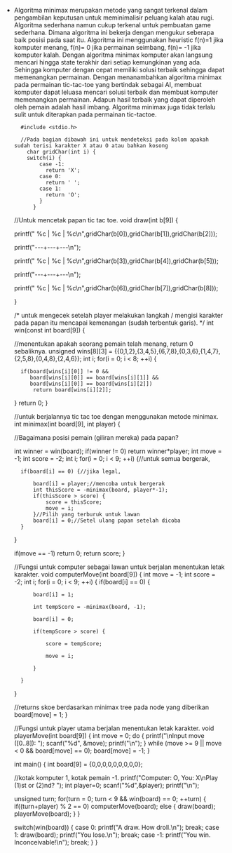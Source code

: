 * Algoritma minimax merupakan metode yang sangat terkenal dalam pengambilan keputusan untuk meminimalisir peluang 
kalah atau rugi. Algoritma sederhana namun cukup terkenal untuk pembuatan game sederhana. Dimana algoritma ini bekerja 
dengan mengukur seberapa baik posisi pada saat itu. Algoritma ini menggunakan heuristic f(n)=1 jika komputer menang, 
f(n)= 0 jika permainan seimbang, f(n)= -1 jika komputer kalah. Dengan algoritma minimax komputer akan langsung mencari 
hingga state terakhir dari setiap kemungkinan yang ada. Sehingga komputer dengan cepat memiliki solusi terbaik sehingga 
dapat memenangkan permainan. Dengan menanambahkan algoritma minimax pada permainan tic-tac-toe yang bertindak sebagai AI, 
membuat komputer dapat leluasa mencari solusi terbaik dan membuat komputer memenangkan permainan. Adapun hasil terbaik yang 
dapat diperoleh oleh pemain adalah hasil imbang. Algoritma minimax juga tidak terlalu sulit untuk diterapkan pada 
permainan tic-tactoe.     
            
            
            
            
        #include <stdio.h>

        //Pada bagian dibawah ini untuk mendeteksi pada kolom apakah sudah terisi karakter X atau O atau bahkan kosong 
          char gridChar(int i) {
          switch(i) {
              case -1:
                return 'X';
              case 0:
                return ' ';
              case 1:
                return 'O';
              }
            }	

	//Untuk mencetak papan tic tac toe.
	void draw(int b[9]) {

    printf(" %c | %c | %c\n",gridChar(b[0]),gridChar(b[1]),gridChar(b[2]));

    printf("---+---+---\n");

    printf(" %c | %c | %c\n",gridChar(b[3]),gridChar(b[4]),gridChar(b[5]));

    printf("---+---+---\n");

    printf(" %c | %c | %c\n",gridChar(b[6]),gridChar(b[7]),gridChar(b[8]));

	}


	/* untuk mengecek setelah player melakukan langkah / mengisi karakter pada 
	papan itu mencapai kemenangan (sudah terbentuk garis). */
	int win(const int board[9]) {
	
    //menentukan apakah seorang pemain telah menang, return 0 sebaliknya.
    unsigned wins[8][3] = {{0,1,2},{3,4,5},{6,7,8},{0,3,6},{1,4,7},{2,5,8},{0,4,8},{2,4,6}};
    int i;
    for(i = 0; i < 8; ++i) {

        if(board[wins[i][0]] != 0 &&
           board[wins[i][0]] == board[wins[i][1]] &&
           board[wins[i][0]] == board[wins[i][2]])
            return board[wins[i][2]];

    }
    return 0;
	}

	//untuk berjalannya tic tac toe dengan menggunakan metode minimax.
	int minimax(int board[9], int player) {

    //Bagaimana posisi pemain (giliran mereka) pada papan?

    int winner = win(board);
    if(winner != 0) return winner*player;
    int move = -1;
    int score = -2;
    int i;
    for(i = 0; i < 9; ++i) {//untuk semua bergerak,

        if(board[i] == 0) {//jika legal,

            board[i] = player;//mencoba untuk bergerak
            int thisScore = -minimax(board, player*-1);
            if(thisScore > score) {
                score = thisScore;
                move = i;
            }//Pilih yang terburuk untuk lawan
            board[i] = 0;//Setel ulang papan setelah dicoba
        }
    }

    if(move == -1) return 0;
    return score;
	}

	//Fungsi untuk computer sebagai lawan untuk berjalan menentukan letak karakter.
	void computerMove(int board[9]) {
    int move = -1;
    int score = -2;
    int i;
    for(i = 0; i < 9; ++i) {
        if(board[i] == 0) {

            board[i] = 1;

            int tempScore = -minimax(board, -1);

            board[i] = 0;

            if(tempScore > score) {

                score = tempScore;

                move = i;

            }

        }

    }

    //returns skoe berdasarkan  minimax tree pada node yang diberikan 
    board[move] = 1;
	}


	//Fungsi untuk player utama berjalan menentukan letak karakter.
	void playerMove(int board[9]) {
    int move = 0;
    do {
        printf("\nInput move ([0..8]): ");
        scanf("%d", &move);
        printf("\n");
    } while (move >= 9 || move < 0 && board[move] == 0);
    board[move] = -1;
	}


	int main() {
    int board[9] = {0,0,0,0,0,0,0,0,0};
    
    //kotak komputer 1, kotak pemain -1.
    printf("Computer: O, You: X\nPlay (1)st or (2)nd? ");
    int player=0;
    scanf("%d",&player);
    printf("\n");

    unsigned turn;
    for(turn = 0; turn < 9 && win(board) == 0; ++turn) {
        if((turn+player) % 2 == 0)
            computerMove(board);
        else {
            draw(board);
            playerMove(board);
        }
    }

    switch(win(board)) {
        case 0:
            printf("A draw. How droll.\n");
            break;
        case 1:
            draw(board);
            printf("You lose.\n");
            break;
        case -1:
            printf("You win. Inconceivable!\n");
            break;
    }
}
